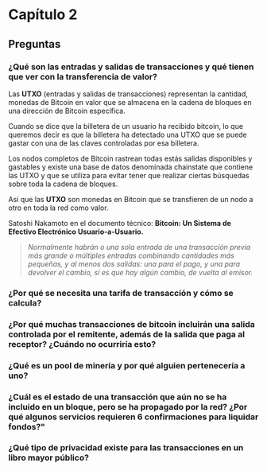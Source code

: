 # Capítulo 2

## Preguntas

### ¿Qué son las entradas y salidas de transacciones y qué tienen que ver con la transferencia de valor?

Las __UTXO__ (entradas y salidas de transacciones) representan la cantidad, monedas de Bitcoin en valor que se almacena en la cadena de bloques en una dirección de 
Bitcoin específica.

Cuando se dice que la billetera de un usuario ha recibido bitcoin, lo que queremos decir es que la billetera ha detectado una UTXO que se puede gastar con una de 
las claves controladas por esa billetera.

Los nodos completos de Bitcoin rastrean todas estás salidas disponibles y gastables y existe una base de datos denominada chainstate que contiene las UTXO y 
que se utiliza para evitar tener que realizar ciertas búsquedas sobre toda la cadena de bloques.

Así que las __UTXO__ son monedas en Bitcoin que se transfieren de un nodo a otro en toda la red como valor. 

Satoshi Nakamoto en el documento técnico: __Bitcoin: Un Sistema de Efectivo Electrónico Usuario-a-Usuario.__

> *Normalmente habrán o una sola entrada de una transacción previa más grande o múltiples entradas combinando cantidades más pequeñas, y al menos dos salidas: una para el pago, 
> y una para devolver el cambio, si es que hay algún cambio, de vuelta al emisor.*

### ¿Por qué se necesita una tarifa de transacción y cómo se calcula?



### ¿Por qué muchas transacciones de bitcoin incluirán una salida controlada por el remitente, además de la salida que paga al receptor? ¿Cuándo no ocurriría esto?

### ¿Qué es un pool de minería y por qué alguien pertenecería a uno?

### ¿Cuál es el estado de una transacción que aún no se ha incluido en un bloque, pero se ha propagado por la red? ¿Por qué algunos servicios requieren 6 confirmaciones para liquidar fondos?"

### ¿Qué tipo de privacidad existe para las transacciones en un libro mayor público?
